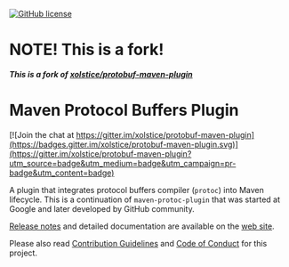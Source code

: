 [![GitHub license](https://img.shields.io/badge/license-Apache%202-blue.svg)](https://raw.githubusercontent.com/projectnessie/protobuf-maven-plugin/master/LICENSE)

# NOTE! This is a fork!

_**This is a fork of [xolstice/protobuf-maven-plugin](https://github.com/xolstice/protobuf-maven-plugin/)**_

# Maven Protocol Buffers Plugin

[![Join the chat at https://gitter.im/xolstice/protobuf-maven-plugin](https://badges.gitter.im/xolstice/protobuf-maven-plugin.svg)](https://gitter.im/xolstice/protobuf-maven-plugin?utm_source=badge&utm_medium=badge&utm_campaign=pr-badge&utm_content=badge)

A plugin that integrates protocol buffers compiler (`protoc`) into Maven lifecycle.
This is a continuation of `maven-protoc-plugin` that was started at Google
and later developed by GitHub community.

[Release notes](https://www.xolstice.org/protobuf-maven-plugin/changes-report.html) and detailed documentation
are available on the [web site](https://www.xolstice.org/protobuf-maven-plugin/).

Please also read [Contribution Guidelines](docs/CONTRIBUTING.md) and [Code of Conduct](docs/CODE_OF_CONDUCT.md) for this project.
